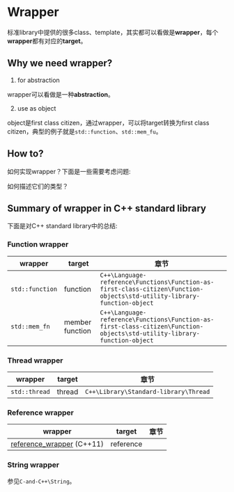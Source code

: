# Wrapper

标准library中提供的很多class、template，其实都可以看做是**wrapper**，每个**wrapper**都有对应的**target**。

## Why we need wrapper?

1) for abstraction

wrapper可以看做是一种**abstraction**。

2) use as object

object是first class citizen，通过wrapper，可以将target转换为first class citizen，典型的例子就是`std::function`、`std::mem_fu`。

## How to?

如何实现wrapper？下面是一些需要考虑问题:

如何描述它们的类型？

## Summary of wrapper in C++ standard library

下面是对C++ standard library中的总结:

### Function wrapper



| wrapper         | target          | 章节                                                         |
| --------------- | --------------- | ------------------------------------------------------------ |
| `std::function` | function        | `C++\Language-reference\Functions\Function-as-first-class-citizen\Function-objects\std-utility-library-function-object` |
| `std::mem_fn`   | member function | `C++\Language-reference\Functions\Function-as-first-class-citizen\Function-objects\std-utility-library-function-object` |



### Thread wrapper



| wrapper       | target | 章节                                  |
| ------------- | ------ | ------------------------------------- |
| `std::thread` | thread | `C++\Library\Standard-library\Thread` |



### Reference wrapper



| wrapper                                                      | target    | 章节 |
| ------------------------------------------------------------ | --------- | ---- |
| [reference_wrapper](https://en.cppreference.com/w/cpp/utility/functional/reference_wrapper) (C++11) | reference |      |



### String wrapper

参见`C-and-C++\String`。